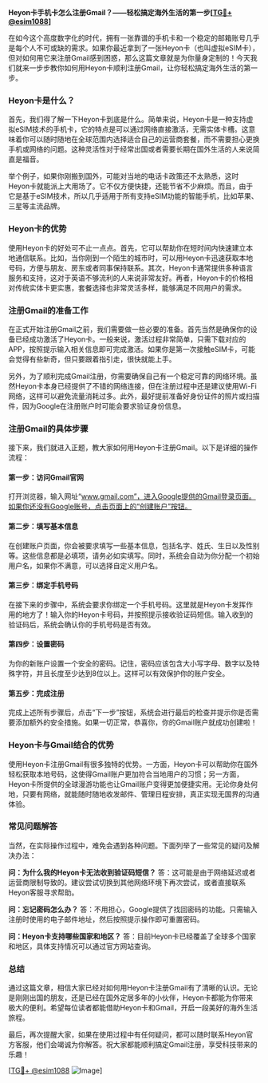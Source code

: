 **Heyon卡手机卡怎么注册Gmail？——轻松搞定海外生活的第一步[[TG💪+ @esim1088](https://t.me/s/esim1088)]**

在如今这个高度数字化的时代，拥有一张靠谱的手机卡和一个稳定的邮箱账号几乎是每个人不可或缺的需求。如果你最近拿到了一张Heyon卡（也叫虚拟eSIM卡），但对如何用它来注册Gmail感到困惑，那么这篇文章就是为你量身定制的！今天我们就来一步步教你如何用Heyon卡顺利注册Gmail，让你轻松搞定海外生活的第一步。

### Heyon卡是什么？

首先，我们得了解一下Heyon卡到底是什么。简单来说，Heyon卡是一种支持虚拟eSIM技术的手机卡，它的特点是可以通过网络直接激活，无需实体卡槽。这意味着你可以随时随地在全球范围内选择适合自己的运营商套餐，而不需要担心更换手机或网络的问题。这种灵活性对于经常出国或者需要长期在国外生活的人来说简直是福音。

举个例子，如果你刚搬到国外，可能对当地的电话卡政策还不太熟悉，这时Heyon卡就能派上大用场了。它不仅方便快捷，还能节省不少麻烦。而且，由于它是基于eSIM技术，所以几乎适用于所有支持eSIM功能的智能手机，比如苹果、三星等主流品牌。

### Heyon卡的优势

使用Heyon卡的好处可不止一点点。首先，它可以帮助你在短时间内快速建立本地通信联系。比如，当你刚到一个陌生的城市时，可以用Heyon卡迅速获取本地号码，方便与朋友、房东或者同事保持联系。其次，Heyon卡通常提供多种语言服务和支持，这对于英语不够流利的人来说非常友好。再者，Heyon卡的价格相对传统实体卡更实惠，套餐选择也非常灵活多样，能够满足不同用户的需求。

### 注册Gmail的准备工作

在正式开始注册Gmail之前，我们需要做一些必要的准备。首先当然是确保你的设备已经成功激活了Heyon卡。一般来说，激活过程非常简单，只需下载对应的APP，按照提示输入相关信息即可完成激活。如果你是第一次接触eSIM卡，可能会觉得有些新奇，但只要跟着指引走，很快就能上手。

另外，为了顺利完成Gmail注册，你需要确保自己有一个稳定可靠的网络环境。虽然Heyon卡本身已经提供了不错的网络连接，但在注册过程中还是建议使用Wi-Fi网络，这样可以避免流量消耗过多。此外，最好提前准备好身份证件的照片或扫描件，因为Google在注册账户时可能会要求验证身份信息。

### 注册Gmail的具体步骤

接下来，我们就进入正题，教大家如何用Heyon卡注册Gmail。以下是详细的操作流程：

#### 第一步：访问Gmail官网

打开浏览器，输入网址“www.gmail.com”，进入Google提供的Gmail登录页面。如果你还没有Google账号，点击页面上的“创建账户”按钮。

#### 第二步：填写基本信息

在创建账户页面，你会被要求填写一些基本信息，包括名字、姓氏、生日以及性别等。这些信息都是必填项，请务必如实填写。同时，系统会自动为你分配一个初始用户名，如果你不满意，可以选择自定义用户名。

#### 第三步：绑定手机号码

在接下来的步骤中，系统会要求你绑定一个手机号码。这里就是Heyon卡发挥作用的地方了！输入你的Heyon卡号码，并按照提示接收验证码短信。输入收到的验证码后，系统会确认你的手机号码是否有效。

#### 第四步：设置密码

为你的新账户设置一个安全的密码。记住，密码应该包含大小写字母、数字以及特殊字符，并且长度至少达到8位以上。这样可以有效保护你的账户安全。

#### 第五步：完成注册

完成上述所有步骤后，点击“下一步”按钮，系统会进行最后的检查并提示你是否需要添加额外的安全措施。如果一切正常，恭喜你，你的Gmail账户就成功创建啦！

### Heyon卡与Gmail结合的优势

使用Heyon卡注册Gmail有很多独特的优势。一方面，Heyon卡可以帮助你在国外轻松获取本地号码，这使得Gmail账户更加符合当地用户的习惯；另一方面，Heyon卡所提供的全球漫游功能也让Gmail账户变得更加便捷实用。无论你身处何地，只要有网络，就能随时随地收发邮件、管理日程安排，真正实现无国界的沟通体验。

### 常见问题解答

当然，在实际操作过程中，难免会遇到各种问题。下面列举了一些常见的疑问及解决办法：

**问：为什么我的Heyon卡无法收到验证码短信？**
答：这可能是由于网络延迟或者运营商限制导致的。建议尝试切换到其他网络环境下再次尝试，或者直接联系Heyon客服寻求帮助。

**问：忘记密码怎么办？**
答：不用担心，Google提供了找回密码的功能。只需输入注册时使用的电子邮件地址，然后按照提示操作即可重置密码。

**问：Heyon卡支持哪些国家和地区？**
答：目前Heyon卡已经覆盖了全球多个国家和地区，具体支持情况可以通过官方网站查询。

### 总结

通过这篇文章，相信大家已经对如何用Heyon卡注册Gmail有了清晰的认识。无论是刚刚出国的朋友，还是已经在国外定居多年的小伙伴，Heyon卡都能为你带来极大的便利。希望每位读者都能借助Heyon卡和Gmail，开启一段美好的海外生活旅程。

最后，再次提醒大家，如果在使用过程中有任何疑问，都可以随时联系Heyon官方客服，他们会竭诚为你解答。祝大家都能顺利搞定Gmail注册，享受科技带来的乐趣！

[[TG💪+ @esim1088](https://t.me/s/esim1088) ![Image](https://i.postimg.cc/4NQfJmqS/Snipaste-2025-05-13-00-14-12.png)]
